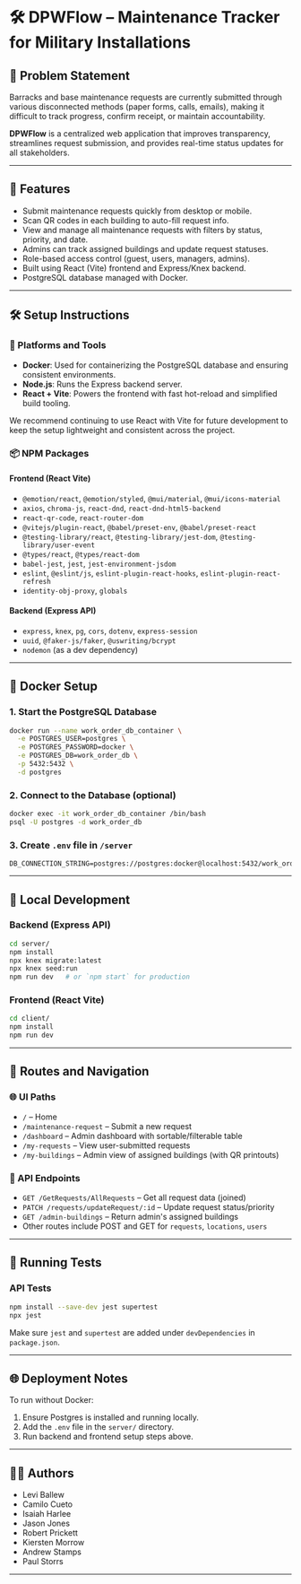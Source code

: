 # 🛠️ DPWFlow – Maintenance Tracker for Military Installations

## 🧩 Problem Statement

Barracks and base maintenance requests are currently submitted through various disconnected methods (paper forms, calls, emails), making it difficult to track progress, confirm receipt, or maintain accountability.

**DPWFlow** is a centralized web application that improves transparency, streamlines request submission, and provides real-time status updates for all stakeholders.

---

## 📌 Features

- Submit maintenance requests quickly from desktop or mobile.
- Scan QR codes in each building to auto-fill request info.
- View and manage all maintenance requests with filters by status, priority, and date.
- Admins can track assigned buildings and update request statuses.
- Role-based access control (guest, users, managers, admins).
- Built using React (Vite) frontend and Express/Knex backend.
- PostgreSQL database managed with Docker.

---

## 🛠️ Setup Instructions

### 🧱 Platforms and Tools

- **Docker**: Used for containerizing the PostgreSQL database and ensuring consistent environments.
- **Node.js**: Runs the Express backend server.
- **React + Vite**: Powers the frontend with fast hot-reload and simplified build tooling.

We recommend continuing to use React with Vite for future development to keep the setup lightweight and consistent across the project.


### 📦 NPM Packages

#### **Frontend (React Vite)**
- `@emotion/react`, `@emotion/styled`, `@mui/material`, `@mui/icons-material`
- `axios`, `chroma-js`, `react-dnd`, `react-dnd-html5-backend`
- `react-qr-code`, `react-router-dom`
- `@vitejs/plugin-react`, `@babel/preset-env`, `@babel/preset-react`
- `@testing-library/react`, `@testing-library/jest-dom`, `@testing-library/user-event`
- `@types/react`, `@types/react-dom`
- `babel-jest`, `jest`, `jest-environment-jsdom`
- `eslint`, `@eslint/js`, `eslint-plugin-react-hooks`, `eslint-plugin-react-refresh`
- `identity-obj-proxy`, `globals`

#### **Backend (Express API)**
- `express`, `knex`, `pg`, `cors`, `dotenv`, `express-session`
- `uuid`, `@faker-js/faker`, `@uswriting/bcrypt`
- `nodemon` (as a dev dependency)

---

## 🐳 Docker Setup

### 1. Start the PostgreSQL Database
```bash
docker run --name work_order_db_container \
  -e POSTGRES_USER=postgres \
  -e POSTGRES_PASSWORD=docker \
  -e POSTGRES_DB=work_order_db \
  -p 5432:5432 \
  -d postgres
```

### 2. Connect to the Database (optional)
```bash
docker exec -it work_order_db_container /bin/bash
psql -U postgres -d work_order_db
```

### 3. Create `.env` file in `/server`
```env
DB_CONNECTION_STRING=postgres://postgres:docker@localhost:5432/work_order_db
```

---

## 🔧 Local Development

### Backend (Express API)

```bash
cd server/
npm install
npx knex migrate:latest
npx knex seed:run
npm run dev   # or `npm start` for production
```

### Frontend (React Vite)

```bash
cd client/
npm install
npm run dev
```

---

## 🔌 Routes and Navigation

### 🌐 UI Paths
- `/` – Home
- `/maintenance-request` – Submit a new request
- `/dashboard` – Admin dashboard with sortable/filterable table
- `/my-requests` – View user-submitted requests
- `/my-buildings` – Admin view of assigned buildings (with QR printouts)

### 🔁 API Endpoints
- `GET /GetRequests/AllRequests` – Get all request data (joined)
- `PATCH /requests/updateRequest/:id` – Update request status/priority
- `GET /admin-buildings` – Return admin's assigned buildings
- Other routes include POST and GET for `requests`, `locations`, `users`

---

## 🧪 Running Tests

### API Tests

```bash
npm install --save-dev jest supertest
npx jest
```

Make sure `jest` and `supertest` are added under `devDependencies` in `package.json`.

---

## 🌐 Deployment Notes

To run without Docker:

1. Ensure Postgres is installed and running locally.
2. Add the `.env` file in the `server/` directory.
3. Run backend and frontend setup steps above.

---

## 🧑‍💻 Authors

- Levi Ballew
- Camilo Cueto
- Isaiah Harlee
- Jason Jones
- Robert Prickett
- Kiersten Morrow
- Andrew Stamps  
- Paul Storrs

---